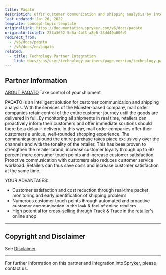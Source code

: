 ```yaml
---
title: Paqato
description: Offer customer communication and shipping analysis by integrating Paqato into the Spryker Commerce OS.
last_updated: Jan 26, 2022
template: concept-topic-template
originalLink: https://documentation.spryker.com/v6/docs/paqato
originalArticleId: 253a3662-5d3a-4b63-a8e0-33dd40a006c9
redirect_from:
  - /v6/docs/paqato
  - /v6/docs/en/paqato
related:
  - title: Technology Partner Integration
    link: docs/scos/user/technology-partners/page.version/technology-partners.html
---
```


## Partner Information
[ABOUT PAQATO](https://www.paqato.com/)
Take control of your shipment

PAQATO is an intelligent solution for customer communication and shipping analysis. With the services of the Münster-based company, mail order companies retain control of the entire customer journey until the goods are delivered in full. By monitoring all shipments in real time, retailers can proactively inform their customers and offer immediate solutions should there be a delay in delivery. In this way, mail order companies offer their customers a unique, well-rounded shopping experience. The communication around the entire purchase takes place exclusively over the channels and with the tonality of the retailer. This has been proven to strengthen the retailer brand, increase customer loyalty through up to 60 percent more consumer touch points and increase customer satisfaction. Proactive communication with customers also reduces customer service workload. Retailers can thus save costs and increase customer satisfaction at the same time.

YOUR ADVANTAGES:

* Customer satisfaction and cost reduction through real-time packet monitoring and early identification of shipping problems
* Numerous customer touch points through automated and proactive customer communication in the look & feel of online retailers
* High potential for cross-selling through Track & Trace in the retailer's online shop

---

## Copyright and Disclaimer

See [Disclaimer](https://github.com/spryker/spryker-documentation).

---
For further information on this partner and integration into Spryker, please contact us.

<div class="hubspot-form js-hubspot-form" data-portal-id="2770802" data-form-id="163e11fb-e833-4638-86ae-a2ca4b929a41" id="hubspot-1"></div>
